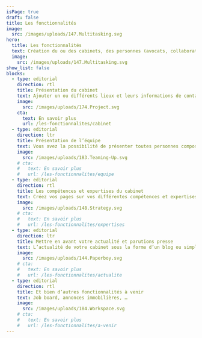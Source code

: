 ```yaml
---
isPage: true
draft: false
title: Les fonctionnalités
image:
  src: /images/uploads/147.Multitasking.svg
hero:
  title: Les fonctionnalités
  text: Création du ou des cabinets, des personnes (avocats, collaborateur, juriste…), des expertises métier…
  image:
    src: /images/uploads/147.Multitasking.svg
show_list: false
blocks:
  - type: editorial
    direction: rtl
    title: Présentation du cabinet
    text: Ajouter un ou différents lieux et leurs informations de contact.
    image:
      src: /images/uploads/174.Project.svg
    cta:
      text: En savoir plus
      url: /les-fonctionnalites/cabinet
  - type: editorial
    direction: ltr
    title: Présentation de l’équipe
    text: Vous avez la possibilité de présenter toutes personnes composant le cabinet comme les avocats, collaborateurs…
    image:
      src: /images/uploads/183.Teaming-Up.svg
    # cta:
    #   text: En savoir plus
    #   url: /les-fonctionnalites/equipe
  - type: editorial
    direction: rtl
    title: Les compétences et expertises du cabinet
    text: Créez vos pages sur vos différentes compétences et expertises (droit pénal, du travail, de la famille…).
    image:
      src: /images/uploads/148.Strategy.svg
    # cta:
    #   text: En savoir plus
    #   url: /les-fonctionnalites/expertises
  - type: editorial
    direction: ltr
    title: Mettre en avant votre actualité et parutions presse
    text: L’actualité de votre cabinet sous la forme d’un blog ou simplement une liste de publications qui renvoient vers les sites web source.
    image:
      src: /images/uploads/144.Paperboy.svg
    # cta:
    #   text: En savoir plus
    #   url: /les-fonctionnalites/actualite
  - type: editorial
    direction: rtl
    title: Et bien d’autres fonctionnalités à venir
    text: Job board, annonces immobilières, …
    image:
      src: /images/uploads/184.Workspace.svg
    # cta:
    #   text: En savoir plus
    #   url: /les-fonctionnalites/a-venir
---
```

